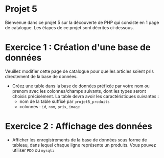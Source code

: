 # Projet 5

Bienvenue dans ce projet 5 sur la découverte de PHP qui consiste en 1 page de catalogue.
Les étapes de ce projet sont décrites ci-dessous.

# Exercice 1 : Création d'une base de données

Veuillez modifier cette page de catalogue pour que les articles soient pris directement de la base de données.

- Créez une table dans la base de données préfixée par votre nom ou prenom avec les colonnes/champs suivants, dont les types seront choisis précisément.
La table devra avoir les caractéristiques suivantes :
    - nom de la table suffixé par `projet5_produits`
    - colonnes : `id`, `nom`, `prix`, `image`

# Exercice 2 : Affichage des données

- Afficher les enregistrements de la base de données sous forme de tableau, dans lequel chaque ligne représente un produits.
Vous pouvez utiliser `PDO` ou `mysqli`


